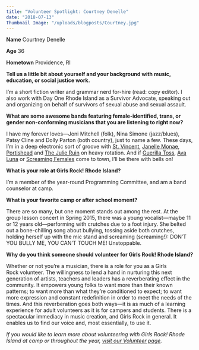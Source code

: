 ```yaml
---
title: "Volunteer Spotlight: Courtney Denelle"
date: "2018-07-13"
Thumbnail Image: "/uploads/blogposts/Courtney.jpg"
---
```


**Name** Courtney Denelle

**Age** 36

**Hometown** Providence, RI

**Tell us a little bit about yourself and your background with music, education, or social justice work.**

I’m a short fiction writer and grammar nerd for-hire (read: copy editor). I also work with Day One Rhode Island as a Survivor Advocate, speaking out and organizing on behalf of survivors of sexual abuse and sexual assault.

**What are some awesome bands featuring female-identified, trans, or gender non-conforming musicians that you are listening to right now?** 

I have my forever loves—Joni Mitchell (folk), Nina Simone (jazz/blues), Patsy Cline and Dolly Parton (both country), just to name a few. These days, I’m in a deep electronic sort of groove with [St. Vincent](http://ilovestvincent.com/), [Janelle Monae](http://www.jmonae.com/), [Portishead](http://www.portishead.co.uk/) and [The Julie Ruin](http://www.thejulieruin.com/) on heavy rotation. And if [Guerilla Toss](https://guerillatoss.bandcamp.com/), [Ava Luna](https://avaluna.bandcamp.com/) or [Screaming Females](https://screamingfemales.bandcamp.com/) come to town, I’ll be there with bells on!

**What is your role at Girls Rock! Rhode Island?**

I’m a member of the year-round ​Programming Committee, and am a band counselor at camp.

**What is your favorite camp or after school moment?**

There are so many, but one moment stands out among the rest. At the group lesson concert in Spring 2015, there was a young vocalist—maybe 11 or 12 years old—performing with crutches due to a foot injury. She belted out a bone-chilling song about bullying, tossing aside both crutches, holding herself up with the mic stand and screaming (screaming!): DON’T YOU BULLY ME, YOU CAN’T TOUCH ME! Unstoppable.

**Why do you think someone should volunteer for Girls Rock! Rhode Island?**

Whether or not you’re a musician, there is a role for you as a Girls Rock volunteer. The willingness to lend a hand in nurturing this next generation of artists, teachers and leaders has a reverberating effect in the community. It empowers young folks to want more than their known patterns; to want more than what they’re conditioned to expect; to want more expression and constant redefinition in order to meet the needs of the times. And this reverberation goes both ways—it is as much of a learning experience for adult volunteers as it is for campers and students. There is a spectacular immediacy in music creation, and Girls Rock in general. It enables us to find our voice and, most essentially, to use it.

_If you would like to learn more about volunteering with Girls Rock! Rhode Island at camp or throughout the year, [visit our Volunteer page](http://girlsrockri.org/volunteer/)._
